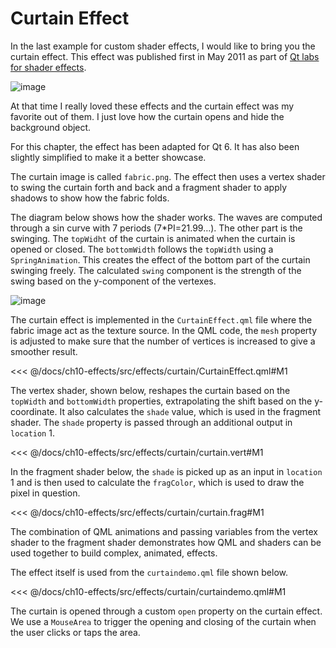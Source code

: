 # Curtain Effect

In the last example for custom shader effects, I would like to bring you the curtain effect. This effect was published first in May 2011 as part of [Qt labs for shader effects](http://labs.qt.nokia.com/2011/05/03/qml-shadereffectitem-on-qgraphicsview/).

![image](../../ch10-effects/assets//curtain.png)

At that time I really loved these effects and the curtain effect was my favorite out of them. I just love how the curtain opens and hide the background object.

For this chapter, the effect has been adapted for Qt 6. It has also been slightly simplified to make it a better showcase.

The curtain image is called `fabric.png`. The effect then uses a vertex shader to swing the curtain forth and back and a fragment shader to apply shadows to show how the fabric folds.

The diagram below shows how the shader works. The waves are computed through a sin curve with 7 periods (7\*PI=21.99…). The other part is the swinging. The `topWidht` of the curtain is animated when the curtain is opened or closed. The `bottomWidth` follows the `topWidth` using a `SpringAnimation`. This creates the effect of the bottom part of the curtain swinging freely. The calculated `swing` component is the strength of the swing based on the y-component of the vertexes.

![image](../../ch10-effects/assets//curtain_diagram.png)

The curtain effect is implemented in the `CurtainEffect.qml` file where the fabric image act as the texture source. In the QML code, the `mesh` property is adjusted to make sure that the number of vertices is increased to give a smoother result.

<<< @/docs/ch10-effects/src/effects/curtain/CurtainEffect.qml#M1

The vertex shader, shown below, reshapes the curtain based on the `topWidth` and `bottomWidth` properties, extrapolating the shift based on the y-coordinate. It also calculates the `shade` value, which is used in the fragment shader. The `shade` property is passed through an additional output in `location` 1.

<<< @/docs/ch10-effects/src/effects/curtain/curtain.vert#M1

In the fragment shader below, the `shade` is picked up as an input in `location` 1 and is then used to calculate the `fragColor`, which is used to draw the pixel in question.

<<< @/docs/ch10-effects/src/effects/curtain/curtain.frag#M1

The combination of QML animations and passing variables from the vertex shader to the fragment shader demonstrates how QML and shaders can be used together to build complex, animated, effects.

The effect itself is used from the `curtaindemo.qml` file shown below.

<<< @/docs/ch10-effects/src/effects/curtain/curtaindemo.qml#M1

The curtain is opened through a custom `open` property on the curtain effect. We use a `MouseArea` to trigger the opening and closing of the curtain when the user clicks or taps the area.
